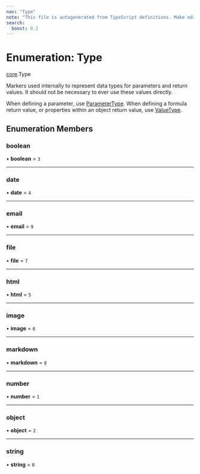 ```yaml
---
nav: "Type"
note: "This file is autogenerated from TypeScript definitions. Make edits to the comments in the TypeScript file and then run `make docs` to regenerate this file."
search:
  boost: 0.1
---
```

# Enumeration: Type

[core](../modules/core.md).Type

Markers used internally to represent data types for parameters and return values.
It should not be necessary to ever use these values directly.

When defining a parameter, use [ParameterType](core.ParameterType.md). When defining
a formula return value, or properties within an object return value,
use [ValueType](core.ValueType.md).

## Enumeration Members

### boolean

• **boolean** = ``3``

___

### date

• **date** = ``4``

___

### email

• **email** = ``9``

___

### file

• **file** = ``7``

___

### html

• **html** = ``5``

___

### image

• **image** = ``6``

___

### markdown

• **markdown** = ``8``

___

### number

• **number** = ``1``

___

### object

• **object** = ``2``

___

### string

• **string** = ``0``
